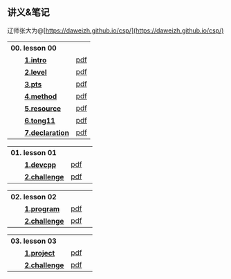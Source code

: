## 讲义&笔记

辽师张大为@[https://daweizh.github.io/csp/](https://daweizh.github.io/csp/)

<table style="border:0px;width:100%;">
  <tr><th style="border:0px;text-align:left">00. lesson 00</th><td style="border:0px;"></td></tr>
  <tr><th style="border:0px;text-align:left">　　<a href='lesson00/1.intro.html'>1.intro</a></th>
      <td style="border:0px;text-align:right"><a href='lesson00/00.1-intro.pdf'>pdf</a></td>
  </tr>
  <tr><th style="border:0px;text-align:left">　　<a href='lesson00/2.level.html'>2.level</a></th>
      <td style="border:0px;text-align:right"><a href='lesson00/00.2-level.pdf'>pdf</a></td>
  </tr>
  <tr><th style="border:0px;text-align:left">　　<a href='lesson00/3.pts.html'>3.pts</a></th>
      <td style="border:0px;text-align:right"><a href='lesson00/00.3-pts.pdf'>pdf</a></td>
  </tr>
  <tr><th style="border:0px;text-align:left">　　<a href='lesson00/4.method.html'>4.method</a></th>
      <td style="border:0px;text-align:right"><a href='lesson00/00.4-method.pdf'>pdf</a></td>
  </tr>
  <tr><th style="border:0px;text-align:left">　　<a href='lesson00/5.resource.html'>5.resource</a></th>
      <td style="border:0px;text-align:right"><a href='lesson00/00.5-resource.pdf'>pdf</a></td>
  </tr>
  <tr><th style="border:0px;text-align:left">　　<a href='lesson00/6.tong11.html'>6.tong11</a></th>
      <td style="border:0px;text-align:right"><a href='lesson00/00.6-tong11.pdf'>pdf</a></td>
  </tr>
  <tr><th style="border:0px;text-align:left">　　<a href='lesson00/7.organ.html'>7.declaration</a></th>
      <td style="border:0px;text-align:right"><a href='lesson00/00.7-organ.pdf'>pdf</a></td>
  </tr>
</table>

<table style="border:0px;width:100%;">
  <tr><th style="border:0px;text-align:left">01. lesson 01</th><td></td><td style="border:0px;"></td></tr>
  <tr><th style="border:0px;text-align:left">　　<a href='lesson01/1.devcpp.html'>1.devcpp</a></th>
      <td style="border:0px;text-align:right"><a href='lesson01/01.1-devcpp.pdf'>pdf</a></td>
  </tr>
  <tr><th style="border:0px;text-align:left">　　<a href='lesson01/2.challenge.html'>2.challenge</a></th>
      <td style="border:0px;text-align:right"><a href='lesson01/01.2-challenge.pdf'>pdf</a></td>
  </tr>
</table>

<table style="border:0px;width:100%;">
  <tr><th style="border:0px;text-align:left">02. lesson 02</th><td></td><td style="border:0px;"></td></tr>
  <tr><th style="border:0px;text-align:left">　　<a href='lesson02/1.program.html'>1.program</a></th>
      <td style="border:0px;text-align:right"><a href='lesson02/02.1-program.pdf'>pdf</a></td>
  </tr>
  <tr><th style="border:0px;text-align:left">　　<a href='lesson02/2.challenge.html'>2.challenge</a></th>
      <td style="border:0px;text-align:right"><a href='lesson02/02.2-challenge.pdf'>pdf</a></td>
  </tr>
</table>

<table style="border:0px;width:100%;">
  <tr><th style="border:0px;text-align:left">03. lesson 03</th><td></td><td style="border:0px;"></td></tr>
  <tr><th style="border:0px;text-align:left">　　<a href='lesson03/1.project.html'>1.project</a></th>
      <td style="border:0px;text-align:right"><a href='lesson03/03.1-project.pdf'>pdf</a></td>
  </tr>
  <tr><th style="border:0px;text-align:left">　　<a href='lesson03/2.challenge.html'>2.challenge</a></th>
      <td style="border:0px;text-align:right"><a href='lesson03/03.2-challenge.pdf'>pdf</a></td>
  </tr>
</table>
